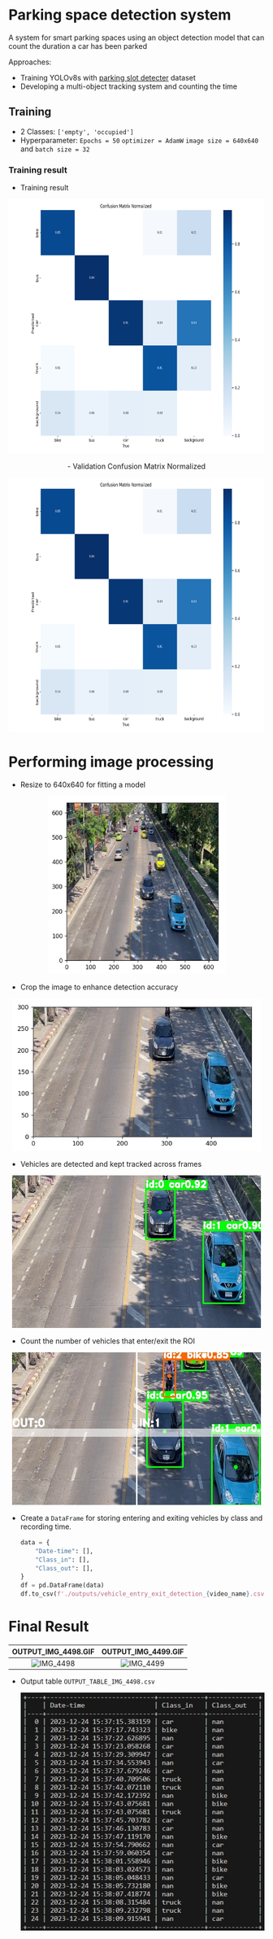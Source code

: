 # Parking space detection system
A system for smart parking spaces using an object detection model that can count the duration a car has been parked

Approaches:
- Training YOLOv8s with [parking slot detecter](https://universe.roboflow.com/car-parking-space/parking-spot-detector-a84ql) dataset
- Developing a multi-object tracking system and counting the time

## Training
- 2 Classes: `['empty', 'occupied']`
- Hyperparameter: `Epochs = 50` `optimizer = AdamW` `image size = 640x640` and `batch size = 32`
### Training result
- Training result
<p align="center">
<img src="https://github.com/tommyA8/Vehicle_Entry_Exit_Detection/blob/main/yolov8n_custom_model/runs_datasetv4/detect/train2/confusion_matrix_normalized.png?raw=true" width="700" height="500"/>
<p align="center">
- Validation Confusion Matrix Normalized
<p align="center">
<img src="https://github.com/tommyA8/Vehicle_Entry_Exit_Detection/blob/main/yolov8n_custom_model/runs_datasetv4/detect/train2/confusion_matrix_normalized.png?raw=true" width="700" height="500"/>
<p align="center">

# Performing image processing
- Resize to 640x640 for fitting a model 
<p align="center">
<img src="https://github.com/tommyA8/Vehicle_Entry_Exit_Detection/blob/main/images/resize.jpeg?raw=true" width="350" height="350"/>

- Crop the image to enhance detection accuracy
<p align="center">
<img src="https://github.com/tommyA8/Vehicle_Entry_Exit_Detection/blob/main/images/crop.jpeg?raw=true" width="490" height="300"/>

- Vehicles are detected and kept tracked across frames
<p align="center">
<img src="https://github.com/tommyA8/Vehicle_Entry_Exit_Detection/blob/main/images/detected_tracked.jpeg?raw=true" width="490" height="300"/>

- Count the number of vehicles that enter/exit the ROI
<p align="center">
<img src="https://github.com/tommyA8/Vehicle_Entry_Exit_Detection/blob/main/images/counting.jpeg?raw=true" width="490" height="300"/>

- Create a `DataFrame` for storing entering and exiting vehicles by class and recording time.
    ```python
    data = {
        "Date-time": [],
        "Class_in": [],
        "Class_out": [],
    }
    df = pd.DataFrame(data)
    df.to_csv(f'./outputs/vehicle_entry_exit_detection_{video_name}.csv', index=False)
    ```
    
# Final Result
OUTPUT_IMG_4498.GIF            |  OUTPUT_IMG_4499.GIF
:-------------------------:|:-------------------------:
![IMG_4498](https://github.com/tommyA8/Vehicle_Entry_Exit_Detection/blob/main/outputs/OUTPUT_IMG_4598_GIF.gif?raw=true)  |  ![IMG_4499](https://github.com/tommyA8/Vehicle_Entry_Exit_Detection/blob/main/outputs/OUTPUT_IMG_4599_GIF.gif?raw=true)


- Output table `OUTPUT_TABLE_IMG_4498.csv`

    <p align="center">
    <img src="https://github.com/tommyA8/Vehicle_Entry_Exit_Detection/blob/main/outputs/OUTPUT_TABLE_IMG_4498.jpg?raw=true"/>
